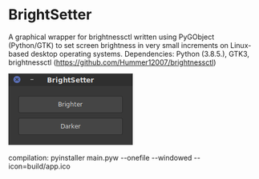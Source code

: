 # BrightSetter

A graphical wrapper for brightnessctl written using PyGObject (Python/GTK) to set screen brightness in very small increments on Linux-based desktop operating systems. 
Dependencies: Python (3.8.5.), GTK3, brightnessctl (https://github.com/Hummer12007/brightnessctl)

![Screenshot](https://github.com/louckazdenekjr/BrightSetter/blob/master/build/screenshot.png)

compilation: pyinstaller main.pyw --onefile --windowed --icon=build/app.ico

